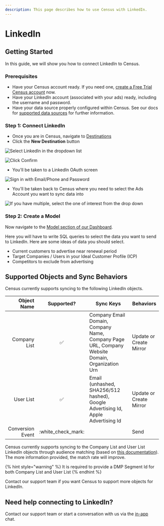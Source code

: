 ```yaml
---
description: This page describes how to use Census with LinkedIn.
---
```


# LinkedIn

## Getting Started

In this guide, we will show you how to connect LinkedIn to Census.

### Prerequisites

* Have your Census account ready. If you need one, [create a Free Trial Census account](https://app.getcensus.com/) now.
* Have your LinkedIn account (associated with your ads) ready, including the username and password.
* Have your data source properly configured within Census. See our docs for [supported data sources](broken-reference) for further information.

### Step 1: Connect LinkedIn

* Once you are in Census, navigate to [Destinations](https://app.getcensus.com/destinations)
* Click the **New Destination** button

![Select LinkedIn in the dropdown list](<../.gitbook/assets/LinkedIn Connection Button.png>)

![Click Confirm](<../.gitbook/assets/Confirm Census Connecting.png>)

* You'll be taken to a LinkedIn OAuth screen

![Sign in with Email/Phone and Password](<../.gitbook/assets/LinkedIn Username and Password Oauth.png>)

* You'll be taken back to Census where you need to select the Ads Account you want to sync data into

![If you have multiple, select the one of interest from the drop down](<../.gitbook/assets/Choose LI Account.png>)

### Step 2: Create a Model

Now navigate to the [Model section of our Dashboard](https://app.getcensus.com/models).​‌

Here you will have to write SQL queries to select the data you want to send to LinkedIn. Here are some ideas of data you should select‌.

* Current customers to advertise near renewal period
* Target Companies / Users in your Ideal Customer Profile (ICP)
* Competitors to exclude from advertising

## Supported Objects and Sync Behaviors

Census currently supports syncing to the following LinkedIn objects.

|  **Object Name** |    **Supported?**    | **Sync Keys**                                                                                  | **Behaviors**                     |
| ---------------: | :------------------: | ---------------------------------------------------------------------------------------------- | --------------------------------- |
|     Company List |           ✅          | Company Email Domain, Company Name, Company Page URL, Company Website Domain, Organization Urn | <p>Update or Create<br>Mirror</p> |
|        User List |           ✅          | Email (unhashed, SHA256/512 hashed), Google Advertising Id, Apple Advertising Id               | <p>Update or Create<br>Mirror</p> |
| Conversion Event | :white\_check\_mark: |                                                                                                | Send                              |

Census currently supports syncing to the Company List and User List LinkedIn objects through audience matching (based on [this documentation](https://docs.microsoft.com/en-us/linkedin/marketing/integrations/matched-audiences/matched-audiences)). The more information provided, the match rate will improve.

{% hint style="warning" %}
It is required to provide a DMP Segment Id for both Company List and User List
{% endhint %}

Contact our support team if you want Census to support more objects for LinkedIn.

## Need help connecting to LinkedIn?

Contact our support team or start a conversation with us via the [in-app](https://app.getcensus.com) chat.
